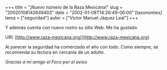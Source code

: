 +++
title = "¡Nuevo número de la Raza Mexicana!"
slug = "20020108142649403"
date = "2002-01-08T14:26:49-06:00"
[taxonomies]
tema = ["seguridad"]
autor = ["Víctor Manuel Jáquez Leal"]
+++

Y además cuenta con nuevo rostro su sitio Web. Me ha gustado.

URI: [http://www.raza-mexicana.org/](http://www.raza-mexicana.org)

Al parecer la seguridad ha comenzado el año con todo. Como siempre, se
recomienda su lectura en cercanía de un adulto.

*Gracias a mi amigo el Foco por el aviso*
